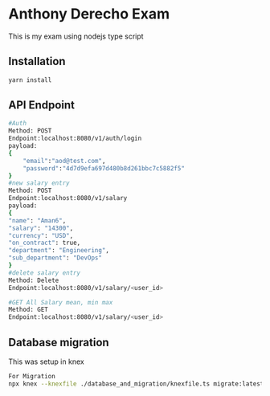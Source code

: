 # Anthony Derecho Exam
This is my exam using nodejs type script

## Installation
```bash
yarn install
```


## API Endpoint

```bash
#Auth
Method: POST
Endpoint:localhost:8080/v1/auth/login
payload:
{
    "email":"aod@test.com",
    "password":"4d7d9efa697d480b8d261bbc7c5882f5"
}
#new salary entry
Method: POST
Endpoint:localhost:8080/v1/salary
payload:
{
"name": "Aman6",
"salary": "14300",
"currency": "USD",
"on_contract": true,
"department": "Engineering",
"sub_department": "DevOps"
}
#delete salary entry
Method: Delete
Endpoint:localhost:8080/v1/salary/<user_id>

#GET All Salary mean, min max
Method: GET
Endpoint:localhost:8080/v1/salary/<user_id>

```



## Database migration
This was setup in knex
```bash
For Migration
npx knex --knexfile ./database_and_migration/knexfile.ts migrate:latest
```
